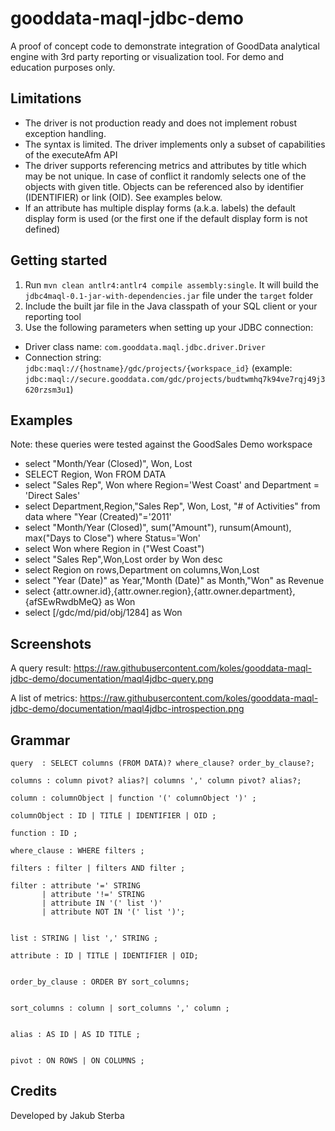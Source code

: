 # gooddata-maql-jdbc-demo
A proof of concept code to demonstrate integration of GoodData analytical engine with 3rd party reporting or visualization tool. For demo and education purposes only.

## Limitations
* The driver is not production ready and does not implement robust exception handling.
* The syntax is limited. The driver implements only a subset of capabilities of the executeAfm API
* The driver supports referencing metrics and attributes by title which may be not unique. In case of conflict it randomly selects one of the objects with given title. Objects can be referenced also by identifier (IDENTIFIER) or link (OID). See examples below.
* If an attribute has multiple display forms (a.k.a. labels) the default display form is used (or the first one if the default display form is not defined)


## Getting started

1. Run `mvn clean antlr4:antlr4 compile assembly:single`. It will build the `jdbc4maql-0.1-jar-with-dependencies.jar` file under the `target` folder
2. Include the built jar file in the Java classpath of your SQL client or your reporting tool
3. Use the following parameters when setting up your JDBC connection:
  - Driver class name: `com.gooddata.maql.jdbc.driver.Driver`
  - Connection string: `jdbc:maql://{hostname}/gdc/projects/{workspace_id}` (example: `jdbc:maql://secure.gooddata.com/gdc/projects/budtwmhq7k94ve7rqj49j3620rzsm3u1`)

## Examples

Note: these queries were tested against the GoodSales Demo workspace

* select "Month/Year (Closed)", Won, Lost 
* SELECT Region, Won FROM DATA
* select "Sales Rep", Won where Region='West Coast' and Department = 'Direct Sales'
* select Department,Region,"Sales Rep", Won, Lost, "# of Activities" from data where "Year (Created)"='2011'
* select "Month/Year (Closed)", sum("Amount"), runsum(Amount), max("Days to Close") where Status='Won'
* select Won where Region in ("West Coast")
* select "Sales Rep",Won,Lost order by Won desc
* select Region on rows,Department on columns,Won,Lost
* select "Year (Date)" as Year,"Month (Date)" as Month,"Won" as Revenue
* select {attr.owner.id},{attr.owner.region},{attr.owner.department},{afSEwRwdbMeQ} as Won
* select [/gdc/md/pid/obj/1284] as Won

## Screenshots

A query result:
https://raw.githubusercontent.com/koles/gooddata-maql-jdbc-demo/documentation/maql4jdbc-query.png

A list of metrics:
https://raw.githubusercontent.com/koles/gooddata-maql-jdbc-demo/documentation/maql4jdbc-introspection.png

## Grammar

```
query  : SELECT columns (FROM DATA)? where_clause? order_by_clause?;      
 
columns : column pivot? alias?| columns ',' column pivot? alias?;
 
column : columnObject | function '(' columnObject ')' ;
 
columnObject : ID | TITLE | IDENTIFIER | OID ;
 
function : ID ;
 
where_clause : WHERE filters ;
 
filters : filter | filters AND filter ;
 
filter : attribute '=' STRING  
       | attribute '!=' STRING 
       | attribute IN '(' list ')'
       | attribute NOT IN '(' list ')';
 
 
list : STRING | list ',' STRING ;
 
attribute : ID | TITLE | IDENTIFIER | OID;
 
 
order_by_clause : ORDER BY sort_columns;
 
 
sort_columns : column | sort_columns ',' column ;
 
 
alias : AS ID | AS ID TITLE ;
 
 
pivot : ON ROWS | ON COLUMNS ;
```

## Credits

Developed by Jakub Sterba
